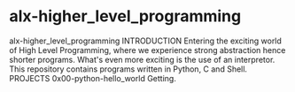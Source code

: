 # alx-higher_level_programming
 alx-higher_level_programming INTRODUCTION  Entering the exciting world of High Level Programming, where we experience strong abstraction hence shorter programs. What's even more exciting is the use of an interpretor.  This repository contains programs written in Python, C and Shell.  PROJECTS  0x00-python-hello_world Getting.
